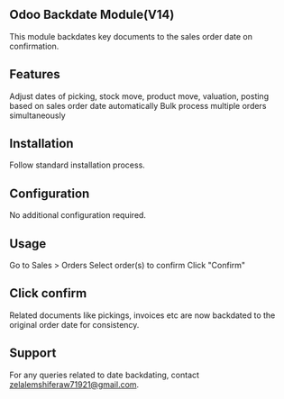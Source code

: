 Odoo Backdate Module(V14)
---------------------------------
This module backdates key documents to the sales order date on confirmation.

Features
---------------------------------

Adjust dates of picking, stock move, product move, valuation, posting based on sales order date automatically
Bulk process multiple orders simultaneously

Installation
---------------------------------
Follow standard installation process.

Configuration
---------------------------------
No additional configuration required.

Usage
---------------------------------
Go to Sales > Orders
Select order(s) to confirm
Click "Confirm"


Click confirm
---------------------------------
Related documents like pickings, invoices etc are now backdated to the original order date for consistency.

Support
---------------------------------
For any queries related to date backdating, contact zelalemshiferaw71921@gmail.com.
